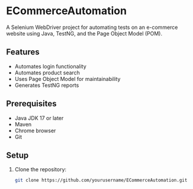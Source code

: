 # ECommerceAutomation

A Selenium WebDriver project for automating tests on an e-commerce website using Java, TestNG, and the Page Object Model (POM).

## Features
- Automates login functionality
- Automates product search
- Uses Page Object Model for maintainability
- Generates TestNG reports

## Prerequisites
- Java JDK 17 or later
- Maven
- Chrome browser
- Git

## Setup
1. Clone the repository:
   ```bash
   git clone https://github.com/yourusername/ECommerceAutomation.git

